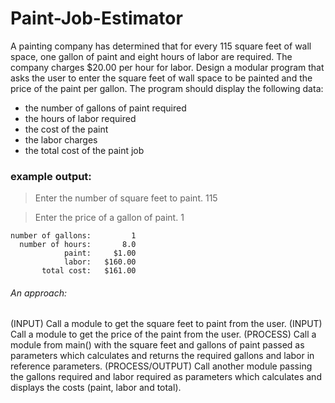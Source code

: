 # Paint-Job-Estimator

A painting company has determined that for every 115 square feet of wall space, one gallon of paint and eight hours of labor are required.  The company charges $20.00 per hour for labor.  Design a modular program that asks the user to enter the square feet of wall space to be painted and the price of the paint per gallon.  The program should display the following data:

* the number of gallons of paint required
* the hours of labor required
* the cost of the paint
* the labor charges
* the total cost of the paint job

### example output:

> Enter the number of square feet to paint. 115

> Enter the price of a gallon of paint. 1

```
number of gallons:         1
  number of hours:       8.0
            paint:     $1.00
            labor:   $160.00
       total cost:   $161.00
```

###### An approach:
(INPUT) Call a module to get the square feet to paint from the user. 
(INPUT) Call a module to get the price of the paint from the user.
(PROCESS) Call a module from main() with the square feet and gallons of paint passed as parameters which calculates and returns the required gallons and labor in reference parameters. 
(PROCESS/OUTPUT) Call another module passing the gallons required and labor required as parameters which calculates and displays the costs (paint, labor and total).
